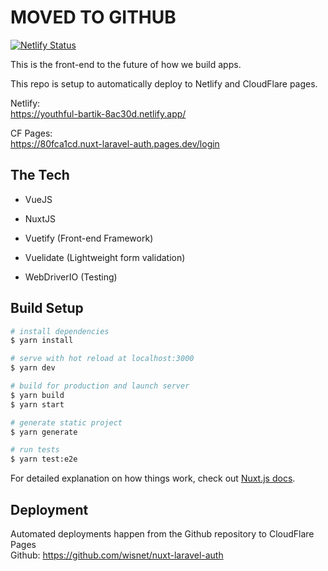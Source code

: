 # MOVED TO GITHUB

[![Netlify Status](https://api.netlify.com/api/v1/badges/46f5f50f-3795-4191-819c-649640ebbe1d/deploy-status)](https://app.netlify.com/sites/youthful-bartik-8ac30d/deploys)

This is the front-end to the future of how we build apps.

This repo is setup to automatically deploy to Netlify and CloudFlare pages.

Netlify:  
https://youthful-bartik-8ac30d.netlify.app/  
  
CF Pages:   
https://80fca1cd.nuxt-laravel-auth.pages.dev/login

## The Tech
* VueJS
* NuxtJS
* Vuetify (Front-end Framework)
* Vuelidate (Lightweight form validation)
  
* WebDriverIO (Testing)
  

## Build Setup

```bash
# install dependencies
$ yarn install

# serve with hot reload at localhost:3000
$ yarn dev

# build for production and launch server
$ yarn build
$ yarn start

# generate static project
$ yarn generate

# run tests
$ yarn test:e2e
```

For detailed explanation on how things work, check out [Nuxt.js docs](https://nuxtjs.org).

## Deployment  
Automated deployments happen from the Github repository to CloudFlare Pages  
Github: https://github.com/wisnet/nuxt-laravel-auth
